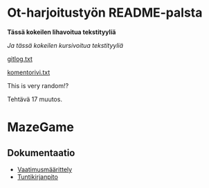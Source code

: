 # Ot-harjoitustyön README-palsta
**Tässä kokeilen lihavoitua tekstityyliä**

*Ja tässä kokeilen kursivoitua tekstityyliä*

[gitlog.txt](https://github.com/BananaMayo/ot-harjoitustyo/blob/master/laskarit/viikko1/gitlog.txt)

[komentorivi.txt](https://github.com/BananaMayo/ot-harjoitustyo/blob/master/laskarit/viikko1/komentorivi.txt)

This is very random!?

Tehtävä 17 muutos.



# MazeGame

## Dokumentaatio
* [Vaatimusmäärittely](https://github.com/BananaMayo/ot-harjoitustyo/blob/master/dokumentaatio/Vaatimusm%C3%A4%C3%A4rittely.md#grejor)
* [Tuntikirjanpito](https://github.com/BananaMayo/ot-harjoitustyo/blob/master/dokumentaatio/Tuntikirjanpito.md#mera-grejor)
